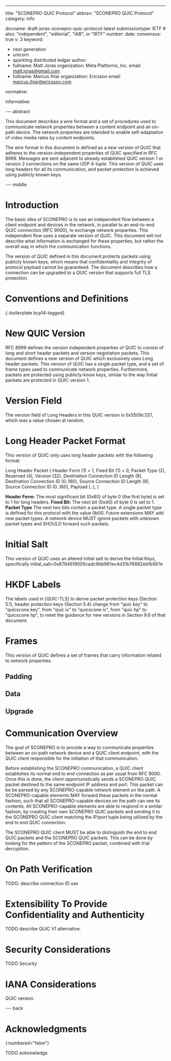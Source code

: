 ---

title: "SCONEPRO QUIC Protocol"
abbrev: "SCONEPRO QUIC Protocol"
category: info

docname: draft-joras-sconepro-quic-protocol-latest
submissiontype: IETF # also: "independent", "editorial", "IAB", or "IRTF"
number:
date:
consensus: true
v: 3
keyword:

- next generation
- unicorn
- sparkling distributed ledger
  author:
- fullname: Matt Joras
  organization: Meta Platforms, Inc.
  email: matt.joras@gmail.com
- fullname: Marcus Ihlar
  organization: Ericsson
  email: marcus.ihlar@ericsson.com

normative:

informative:

--- abstract

This document describes a wire format and a set of procedures used to
communicate network properties between a content endpoint and an on-path
device. The network properties are intended to enable self-adaptation of video
media rates by content endpoints.

The wire format in this document is defined as a new version of QUIC that
adheres to the version-independent properties of QUIC specified in RFC 8999.
Messages are sent adjacent to already established QUIC version 1 or version 2
connections on the same UDP 4-tuple. This version of QUIC uses long headers for
all its communication, and packet protection is achieved using publicly known
keys.

--- middle

# Introduction

The basic idea of SCONEPRO is to use an independent flow between a client
endpoint and devices in the network, in parallel to an end-to-end QUIC
connection [RFC 9000], to exchange network properties. This independent flow
uses a separate version of QUIC. This document will not describe what
information is exchanged for these properties, but rather the overall way in
which the communication functions.

The version of QUIC defined in this document protects packets using publicly
known keys, which means that confidentiality and integrity of protocol payload
cannot be guaranteed. The document describes how a connection can be upgraded
to a QUIC version that supports full TLS protection.

# Conventions and Definitions

{::boilerplate bcp14-tagged}

# New QUIC Version

RFC 8999 defines the version independent properties of QUIC to consist of
long and short header packets and version negotiation packets. This document
defines a new version of QUIC which exclusively uses Long header packets.
This version of QUIC has a single packet type, and a set of frame types
used to communicate network properties. Furthermore, packets are protected
using publicly-know keys, similar to the way Initial packets are protected
in QUIC version 1.

# Version Field

The version field of Long Headers in this QUIC version is 0x5509c337, which was
a value chosen at random.

# Long Header Packet Format

This version of QUIC only uses long header packets with the following format:

Long Header Packet {
Header Form (1) = 1,
Fixed Bit (1) = 0,
Packet Type (2),
Reserved (4),
Version (32),
Destination Connection ID Length (8),
Destination Connection ID (0..160),
Source Connection ID Length (8),
Source Connection ID (0..160),
Payload (..),
}

**Header Form:** The most significant bit (0x80) of byte 0 (the first byte) is
set to 1 for long headers.
**Fixed Bit:** The next bit (0x40) of byte 0 is set to 1.
**Packet Type** The next two bits contain a packet type. A single packet type
is defined for this protocol with the value 0b00. Future extensions MAY add
new packet types. A network device MUST ignore packets with unknown packet
types and SHOULD forward such packets.

# Initial Salt

This version of QUIC uses an altered initial salt to derive the Initial Keys,
specifically initial_salt=0x6784619005cadc9bb961ec4d31b76892eb1b567e

# HKDF Labels

The labels used in [QUIC-TLS] to derive packet protection keys (Section 5.1),
header protection keys (Section 5.4) change from "quic key" to "quicscone key",
from "quic iv" to "quicscone iv", from "quic hp" to "quicscone hp", to meet the
guidance for new versions in Section 9.6 of that document.

# Frames

This version of QUIC defines a set of frames that carry information related to
network properties.

## Padding

## Data

## Upgrade

# Communication Overview

The goal of SCONEPRO is to provide a way to communicate properties between an
on-path network device and a QUIC client endpoint, with the QUIC client
responsible for the initiation of that communication.

Before establishing the SCONEPRO communication, a QUIC client establishes its
normal end to end connection as per usual from RFC 9000. Once this is done, the
client opportunistically sends a SCONEPRO QUIC packet destined to the same
endpoint IP address and port. This packet can be be parsed by any
SCONEPRO-capable network element on the path. A SCONEPRO-capable elements
MAY forward these packets in the normal fashion, such that all
SCONEPRO-capable devices on the path can see its contents. All SCONEPRO-capable elements
are able to respond in a similar fashion, by creating their own SCONEPRO QUIC
packets and sending it to the SCONEPRO QUIC client matching the IP/port tuple
being utilized by the end to end QUIC connection.

The SCONEPRO QUIC client MUST be able to distinguish the end to end QUIC
packets and the SCONEPRO QUIC packets. This can be done by looking for the
pattern of the SCONEPRO packet, combined with trial decryption.

# On Path Verification

TODO: describe connection ID use

# Extensibility To Provide Confidentiality and Authenticity

TODO describe QUIC V1 alternative.

# Security Considerations

TODO Security

# IANA Considerations

QUIC version.

--- back

# Acknowledgments

{:numbered="false"}

TODO acknowledge.
